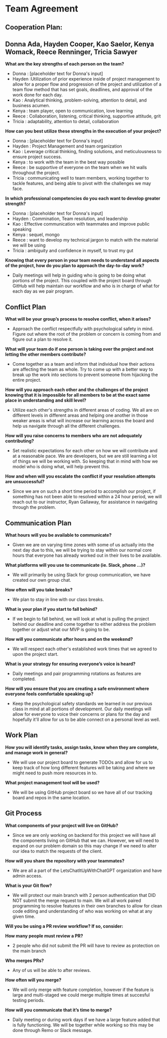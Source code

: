 # Team Agreement


## Cooperation Plan: 
## Donna Ada, Hayden Cooper, Kao Saelor, Kenya Womack, Reece Renninger, Tricia Sawyer

**What are the key strengths of each person on the team?**
   
 - Donna : [placeholder text for Donna's input]
 - Hayden :Utilization of prior experience inside of project management to allow for a proper flow and progression of the project and utilization of a team flow method that has set goals, deadlines, and approval of the work done for each day.
 - Kao : Analytical thinking, problem-solving, attention to detail, and business acumen.
 - Kenya : team player, open to communication, love learning
 - Reece : Collaboration, listening, critical thinking, supportive attitude, grit
 - Tricia :  adaptability, attention to detail, collaboration
 
**How can you best utilize these strengths in the execution of your project?**
    
 - Donna : [placeholder text for Donna's input]
 - Hayden : Project Management and team organization
 - Kao : Leverage critical thinking, finding solutions, and meticulousness to ensure project success.
 - Kenya : to work with the team in the best way possible
 - Reece : be supportive of everyone on the team when we hit walls throughout the project.
 - Tricia : communicating well to team members, working together to tackle features, and being able to pivot with the challenges we may face. 
    
**In which professional competencies do you each want to develop greater strength?**
    
 - Donna : [placeholder text for Donna's input]
 - Hayden : Commination, Team resolution, and leadership
 - Kao : Effective communication with teammates and improve public speaking
 - Kenya : sequel, mongo
 - Reece : want to develop my technical jargon to match with the material we will be using
 - Tricia : ambiguity and confidence in myself, to trust my gut
  
**Knowing that every person in your team needs to understand all aspects of the project, how do you plan to approach the day-to-day work?**
    
 - Daily meetings will help in guiding who is going to be doing what portions of the project.  This coupled with the project board through GitHub will help maintain our workflow and who is in charge of what for each day as we pair program.


## Conflict Plan

**What will be your group’s process to resolve conflict, when it arises?**
    
  - Approach the conflict respectfully with psychological safety in mind.  Figure out where the root of the problem or concern is coming from and figure out a plan to resolve it.

**What will your team do if one person is taking over the project and not letting the other members contribute?**
    
   - Come together as a team and inform that individual how their actions are affecting the team as whole.  Try to come up with a better way to break up the work into sections to prevent someone from
     hijacking the entire project.
     
 **How will you approach each other and the challenges of the project knowing that it is impossible for all members to be at the exact same place in understanding and skill level?**
    
   - Utilize each other's strengths in different areas of coding.  We all are on different levels in different areas and helping one another in those weaker areas is what will increase our learning across the board and help us navigate through all the different challenges.

 **How will you raise concerns to members who are not adequately contributing?**
    
   - Set realistic expectations for each other on how we will contribute and at a reasonable pace.  We are developers, but we are still learning a lot of things we will be working with.  So keeping that in mind with how we model who is doing what, will help prevent this.

 **How and when will you escalate the conflict if your resolution attempts are unsuccessful?**
   
   - Since we are on such a short time period to accomplish our project, if something has not been able to resolved within a 24 hour period, we will reach out to our instructor, Ryan Gallaway, for assistance in navigating through the problem.

## Communication Plan

 **What hours will you be available to communicate?**
   
   - Given we are on varying time zones with some of us actually into the next day due to this, we will be trying to stay within our normal core hours that everyone has already worked out in their lives to be available.
   
 **What platforms will you use to communicate (ie. Slack, phone …)?**
   
   - We will primarily be using Slack for group communication, we have created our own group chat.
   
 **How often will you take breaks?**
   
   - We plan to stay in line with our class breaks.
   
 **What is your plan if you start to fall behind?**
   
   - If we begin to fall behind, we will look at what is pulling the project behind our deadline and come together to either address the problem together or adjust what our MVP is going to be.
   
 **How will you communicate after hours and on the weekend?**
   
   - We will respect each other's established work times that we agreed to upon the project start.
   
 **What is your strategy for ensuring everyone’s voice is heard?**
   
   - Daily meetings and pair programming rotations as features are completed.
   
 **How will you ensure that you are creating a safe environment where everyone feels comfortable speaking up?**
   
   - Keep the psychological safety standards we learned in our previous class in mind at all portions of development.  Our daily meetings will allow for everyone to voice their concerns or plans for the day and hopefully it'll allow for us to be able connect on a personal level as well.

## Work Plan
 
**How you will identify tasks, assign tasks, know when they are complete, and manage work in general?**
  
  - We will use our project board to generate TODOs and allow for us to keep track of how long different features will be taking and where we might need to push more resources in to.
  
**What project management tool will be used?**
  
  - We will be using GitHub project board so we have all of our tracking board and repos in the same location.

## Git Process


 **What components of your project will live on GitHub?**
   
   - Since we are only working on backend for this project we will have all the components living on GitHub that we can.  However, we will need to expand on our problem domain so this may change if we need to alter our idea to match the requests of the client.
   
 **How will you share the repository with your teammates?**
     
   - We are all a part of the LetsChatItUpWithChatGPT organization and have admin access.
   
 **What is your Git flow?**
     
   - We will protect our main branch with 2 person authentication that DID NOT submit the merge request to main.  We will all work paired programming to resolve features in their own branches to allow for clean code editing and understanding of who was working on what at any given time.
   
 **Will you be using a PR review workflow? If so, consider:**
   
 **How many people must review a PR?**
          
   - 2 people who did not submit the PR will have to review as protection on the main branch
   
 **Who merges PRs?**
          
   - Any of us will be able to after reviews.
   
 **How often will you merge?**
      
   - We will only merge with feature completion, however if the feature is large and multi-staged we could merge multiple times at succesful testing periods.
   
 **How will you communicate that it’s time to merge?**
          
   - Daily meeting or during work days if we have a large feature added that is fully functioning. We will be together while working so this may be done through Remo or Slack message.
   


